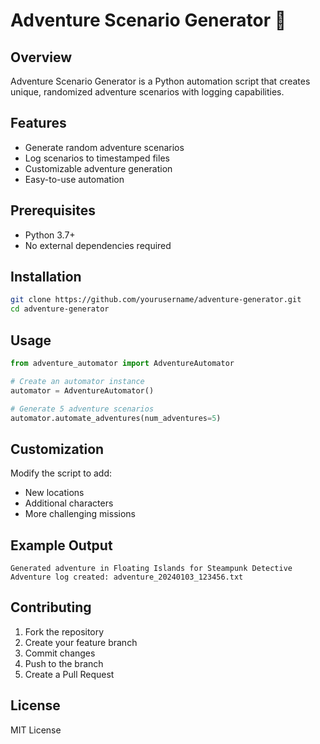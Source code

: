 # Adventure Scenario Generator 🚀

## Overview
Adventure Scenario Generator is a Python automation script that creates unique, randomized adventure scenarios with logging capabilities.

## Features
- Generate random adventure scenarios
- Log scenarios to timestamped files
- Customizable adventure generation
- Easy-to-use automation

## Prerequisites
- Python 3.7+
- No external dependencies required

## Installation
```bash
git clone https://github.com/yourusername/adventure-generator.git
cd adventure-generator
```

## Usage
```python
from adventure_automator import AdventureAutomator

# Create an automator instance
automator = AdventureAutomator()

# Generate 5 adventure scenarios
automator.automate_adventures(num_adventures=5)
```

## Customization
Modify the script to add:
- New locations
- Additional characters
- More challenging missions

## Example Output
```
Generated adventure in Floating Islands for Steampunk Detective
Adventure log created: adventure_20240103_123456.txt
```

## Contributing
1. Fork the repository
2. Create your feature branch
3. Commit changes
4. Push to the branch
5. Create a Pull Request

## License
MIT License
